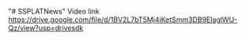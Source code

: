"# SSPLATNews" 
Video link https://drive.google.com/file/d/1BV2L7bT5Mj4iKetSmm3DB9EIaglWU-Qz/view?usp=drivesdk
